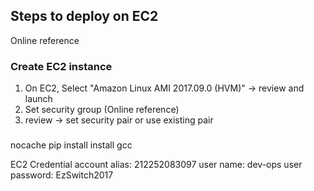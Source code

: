 ## Steps to deploy on EC2
Online reference

### Create EC2 instance
1. On EC2, Select "Amazon Linux AMI 2017.09.0 (HVM)" -> review and launch
2. Set security group (Online reference)
3. review -> set security pair or use existing pair
### 


nocache pip install
install gcc

EC2 Credential
account alias: ‎212252083097
user name: dev-ops
user password: EzSwitch2017